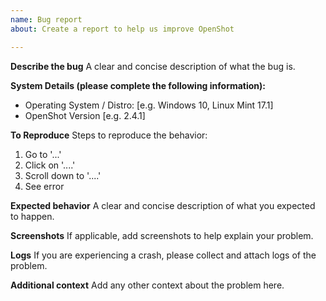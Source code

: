 ```yaml
---
name: Bug report
about: Create a report to help us improve OpenShot

---
```


**Describe the bug**
A clear and concise description of what the bug is.

**System Details (please complete the following information):**
 - Operating System / Distro: [e.g. Windows 10, Linux Mint 17.1]
 - OpenShot Version [e.g. 2.4.1]

**To Reproduce**
Steps to reproduce the behavior:
1. Go to '...'
2. Click on '....'
3. Scroll down to '....'
4. See error

**Expected behavior**
A clear and concise description of what you expected to happen.

**Screenshots**
If applicable, add screenshots to help explain your problem.

**Logs**
If you are experiencing a crash, please collect and attach logs of the problem.

**Additional context**
Add any other context about the problem here.
